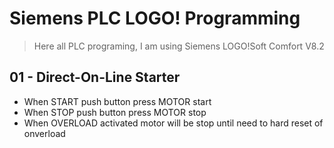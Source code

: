 # Siemens PLC LOGO! Programming

> Here all PLC programing, I am using Siemens LOGO!Soft Comfort V8.2

## 01 - Direct-On-Line Starter
- When START push button press MOTOR start
- When STOP push button press MOTOR stop
- When OVERLOAD activated motor will be stop until need to hard reset of onverload 

